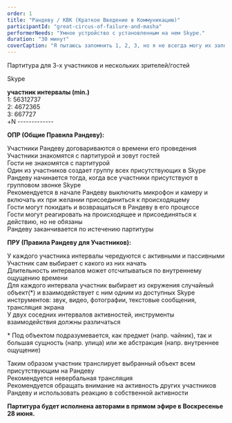 ```yaml
---
order: 1
title: "Рандеву / КВК (Краткое Введение в Коммуникацию)"
participantId: "great-circus-of-failure-and-masha"
performerNeeds: "Умное устройство с установленным на нем Skype."
duration: "30 минут"
coverCaption: "Я пытаюсь запомнить 1, 2, 3, но я не всегда могу их запомнить. Так что к тому же у меня проблема с пониманием происходящего и слова не выходят вполне верно."
---
```


Партитура для 3-х участников и нескольких зрителей/гостей

Skype

**участник        интервалы (min.)**  
1:                 56312737  
2:                4672365  
3:                667727  
+N                 -------------

**ОПР (Общие Правила Рандеву):**

Участники Рандеву договариваются о времени его проведения  
Участники знакомятся с партитурой и зовут гостей  
Гости не знакомятся с партитурой  
Один из участников создает группу всех присутствующих в Skype  
Рандеву начинается тогда, когда все участники присутствуют в групповом звонке Skype  
Рекомендуется в начале Рандеву выключить микрофон и камеру и включать их при желании присоединиться к происходящему  
Гости могут покидать и возвращаться в Рандеву в его процессе  
Гости могут реагировать на происходящее и присоединяться к действию, но не обязаны  
Рандеву заканчивается по истечению партитуры

**ПРУ (Правила Рандеву для Участников):**

У каждого участника интервалы чередуются с активными и пассивными  
Участник сам выбирает с какого из них начать  
Длительность интервалов может отсчитываться по внутреннему ощущению времени  
Для каждого интервала участник выбирает из окружения случайный объект(*) и взаимодействует с ним одним из доступных Skype инструментов: звук, видео, фотографии, текстовые сообщения, трансляция экрана  
У двух соседних интервалов активностей, инструменты взаимодействия должны различаться   

\* Под объектом подразумевается, как предмет (напр. чайник), так и большая сущность (напр. улица) или же абстракция (напр. внутреннее ощущение)

Таким образом участник транслирует выбранный объект всем присутствующим на Рандеву  
Рекомендуется невербальная трансляция  
Рекомендуется обращать внимание на активность других участников Рандеву и использовать реакцию в собственной активности

**Партитура будет исполнена авторами в прямом эфире в Воскресенье 28 июня.**
